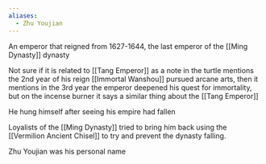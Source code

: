 ```yaml
---
aliases:
  - Zhu Youjian
---
```

An emperor that reigned from 1627-1644, the last emperor of the [[Ming Dynasty]] dynasty

Not sure if it is related to [[Tang Emperor]] as a note in the turtle mentions the 2nd year of his reign [[Immortal Wanshou]] pursued arcane arts, then it mentions in the 3rd year the emperor deepened his quest for immortality, but on the incense burner it says a similar thing about the [[Tang Emperor]]

He hung himself after seeing his empire had fallen

Loyalists of the [[Ming Dynasty]] tried to bring him back using the [[Vermilion Ancient Chisel]] to try and prevent the dynasty falling.

Zhu Youjian was his personal name